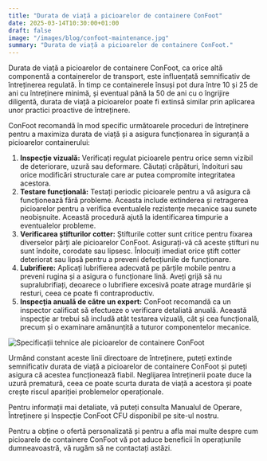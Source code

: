 ```yaml
---
title: "Durata de viață a picioarelor de containere ConFoot"
date: 2025-03-14T10:30:00+01:00
draft: false
image: "/images/blog/confoot-maintenance.jpg"
summary: "Durata de viață a picioarelor de containere ConFoot."
---
```


Durata de viață a picioarelor de containere ConFoot, ca orice altă componentă a containerelor de transport, este influențată semnificativ de întreținerea regulată. În timp ce containerele însuși pot dura între 10 și 25 de ani cu întreținere minimă, și eventual până la 50 de ani cu o îngrijire diligentă, durata de viață a picioarelor poate fi extinsă similar prin aplicarea unor practici proactive de întreținere.

ConFoot recomandă în mod specific următoarele proceduri de întreținere pentru a maximiza durata de viață și a asigura funcționarea în siguranță a picioarelor containerului:

1.  **Inspecție vizuală:** Verificați regulat picioarele pentru orice semn vizibil de deteriorare, uzură sau deformare. Căutați crăpături, îndoituri sau orice modificări structurale care ar putea compromite integritatea acestora.
2.  **Testare funcțională:** Testați periodic picioarele pentru a vă asigura că funcționează fără probleme. Aceasta include extinderea și retragerea picioarelor pentru a verifica eventualele rezistențe mecanice sau sunete neobișnuite. Această procedură ajută la identificarea timpurie a eventualelor probleme.
3.  **Verificarea știfturilor cotter:** Știfturile cotter sunt critice pentru fixarea diverselor părți ale picioarelor ConFoot. Asigurați-vă că aceste știfturi nu sunt îndoite, corodate sau lipsesc. Înlocuiți imediat orice știft cotter deteriorat sau lipsă pentru a preveni defecțiunile de funcționare.
4.  **Lubrifiere:** Aplicați lubrifierea adecvată pe părțile mobile pentru a preveni rugina și a asigura o funcționare lină. Aveți grijă să nu supralubrifiați, deoarece o lubrifiere excesivă poate atrage murdărie și resturi, ceea ce poate fi contraproductiv.
5.  **Inspecția anuală de către un expert:** ConFoot recomandă ca un inspector calificat să efectueze o verificare detaliată anuală. Această inspecție ar trebui să includă atât testarea vizuală, cât și cea funcțională, precum și o examinare amănunțită a tuturor componentelor mecanice.

![Specificații tehnice ale picioarelor de containere ConFoot](/images/blog/technicka-specifikace-nohy-confott-CF.png)

Urmând constant aceste linii directoare de întreținere, puteți extinde semnificativ durata de viață a picioarelor de containere ConFoot și puteți asigura că acestea funcționează fiabil. Neglijarea întreținerii poate duce la uzură prematură, ceea ce poate scurta durata de viață a acestora și poate crește riscul apariției problemelor operaționale.

Pentru informații mai detaliate, vă puteți consulta Manualul de Operare, Întreținere și Inspecție ConFoot CFU disponibil pe site-ul nostru.

Pentru a obține o ofertă personalizată și pentru a afla mai multe despre cum picioarele de containere ConFoot vă pot aduce beneficii în operațiunile dumneavoastră, vă rugăm să ne contactați astăzi.